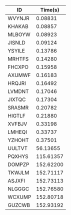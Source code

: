 |ID|Time(s)|
|-|-|
|WVYNJR|0.08831|
|KHAKAB|0.08857|
|MLBOYW|0.08923|
|JISNLD|0.09124|
|YSYILE|0.13786|
|MRHTFS|0.14280|
|FHCXPO|0.15958|
|AXUMWF|0.16183|
|HRQJRI|0.16492|
|LVMDNT|0.17046|
|JIXTQC|0.17304|
|SRASMR|0.20782|
|HIGTLF|0.21880|
|XVFBJV|0.33198|
|LMHEQI|0.33737|
|YZHOHT|0.37501|
|UULTVT|56.13655|
|PQXHYS|115.61357|
|DOMPZP|152.62200|
|TKWJLM|152.71117|
|ASJXFI|152.73113|
|NLGGGC|152.76580|
|WCXUMP|152.80718|
|GUZCWB|152.93192|
